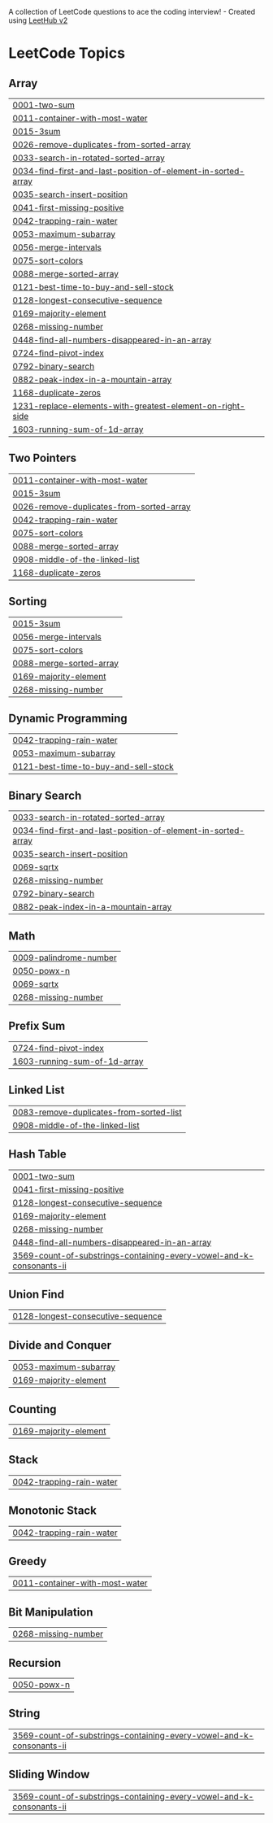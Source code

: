 A collection of LeetCode questions to ace the coding interview! - Created using [LeetHub v2](https://github.com/arunbhardwaj/LeetHub-2.0)
<!---LeetCode Topics Start-->
# LeetCode Topics
## Array
|  |
| ------- |
| [0001-two-sum](https://github.com/ShreyaGupta-1309/LeetcodeProblems/tree/master/0001-two-sum) |
| [0011-container-with-most-water](https://github.com/ShreyaGupta-1309/LeetcodeProblems/tree/master/0011-container-with-most-water) |
| [0015-3sum](https://github.com/ShreyaGupta-1309/LeetcodeProblems/tree/master/0015-3sum) |
| [0026-remove-duplicates-from-sorted-array](https://github.com/ShreyaGupta-1309/LeetcodeProblems/tree/master/0026-remove-duplicates-from-sorted-array) |
| [0033-search-in-rotated-sorted-array](https://github.com/ShreyaGupta-1309/LeetcodeProblems/tree/master/0033-search-in-rotated-sorted-array) |
| [0034-find-first-and-last-position-of-element-in-sorted-array](https://github.com/ShreyaGupta-1309/LeetcodeProblems/tree/master/0034-find-first-and-last-position-of-element-in-sorted-array) |
| [0035-search-insert-position](https://github.com/ShreyaGupta-1309/LeetcodeProblems/tree/master/0035-search-insert-position) |
| [0041-first-missing-positive](https://github.com/ShreyaGupta-1309/LeetcodeProblems/tree/master/0041-first-missing-positive) |
| [0042-trapping-rain-water](https://github.com/ShreyaGupta-1309/LeetcodeProblems/tree/master/0042-trapping-rain-water) |
| [0053-maximum-subarray](https://github.com/ShreyaGupta-1309/LeetcodeProblems/tree/master/0053-maximum-subarray) |
| [0056-merge-intervals](https://github.com/ShreyaGupta-1309/LeetcodeProblems/tree/master/0056-merge-intervals) |
| [0075-sort-colors](https://github.com/ShreyaGupta-1309/LeetcodeProblems/tree/master/0075-sort-colors) |
| [0088-merge-sorted-array](https://github.com/ShreyaGupta-1309/LeetcodeProblems/tree/master/0088-merge-sorted-array) |
| [0121-best-time-to-buy-and-sell-stock](https://github.com/ShreyaGupta-1309/LeetcodeProblems/tree/master/0121-best-time-to-buy-and-sell-stock) |
| [0128-longest-consecutive-sequence](https://github.com/ShreyaGupta-1309/LeetcodeProblems/tree/master/0128-longest-consecutive-sequence) |
| [0169-majority-element](https://github.com/ShreyaGupta-1309/LeetcodeProblems/tree/master/0169-majority-element) |
| [0268-missing-number](https://github.com/ShreyaGupta-1309/LeetcodeProblems/tree/master/0268-missing-number) |
| [0448-find-all-numbers-disappeared-in-an-array](https://github.com/ShreyaGupta-1309/LeetcodeProblems/tree/master/0448-find-all-numbers-disappeared-in-an-array) |
| [0724-find-pivot-index](https://github.com/ShreyaGupta-1309/LeetcodeProblems/tree/master/0724-find-pivot-index) |
| [0792-binary-search](https://github.com/ShreyaGupta-1309/LeetcodeProblems/tree/master/0792-binary-search) |
| [0882-peak-index-in-a-mountain-array](https://github.com/ShreyaGupta-1309/LeetcodeProblems/tree/master/0882-peak-index-in-a-mountain-array) |
| [1168-duplicate-zeros](https://github.com/ShreyaGupta-1309/LeetcodeProblems/tree/master/1168-duplicate-zeros) |
| [1231-replace-elements-with-greatest-element-on-right-side](https://github.com/ShreyaGupta-1309/LeetcodeProblems/tree/master/1231-replace-elements-with-greatest-element-on-right-side) |
| [1603-running-sum-of-1d-array](https://github.com/ShreyaGupta-1309/LeetcodeProblems/tree/master/1603-running-sum-of-1d-array) |
## Two Pointers
|  |
| ------- |
| [0011-container-with-most-water](https://github.com/ShreyaGupta-1309/LeetcodeProblems/tree/master/0011-container-with-most-water) |
| [0015-3sum](https://github.com/ShreyaGupta-1309/LeetcodeProblems/tree/master/0015-3sum) |
| [0026-remove-duplicates-from-sorted-array](https://github.com/ShreyaGupta-1309/LeetcodeProblems/tree/master/0026-remove-duplicates-from-sorted-array) |
| [0042-trapping-rain-water](https://github.com/ShreyaGupta-1309/LeetcodeProblems/tree/master/0042-trapping-rain-water) |
| [0075-sort-colors](https://github.com/ShreyaGupta-1309/LeetcodeProblems/tree/master/0075-sort-colors) |
| [0088-merge-sorted-array](https://github.com/ShreyaGupta-1309/LeetcodeProblems/tree/master/0088-merge-sorted-array) |
| [0908-middle-of-the-linked-list](https://github.com/ShreyaGupta-1309/LeetcodeProblems/tree/master/0908-middle-of-the-linked-list) |
| [1168-duplicate-zeros](https://github.com/ShreyaGupta-1309/LeetcodeProblems/tree/master/1168-duplicate-zeros) |
## Sorting
|  |
| ------- |
| [0015-3sum](https://github.com/ShreyaGupta-1309/LeetcodeProblems/tree/master/0015-3sum) |
| [0056-merge-intervals](https://github.com/ShreyaGupta-1309/LeetcodeProblems/tree/master/0056-merge-intervals) |
| [0075-sort-colors](https://github.com/ShreyaGupta-1309/LeetcodeProblems/tree/master/0075-sort-colors) |
| [0088-merge-sorted-array](https://github.com/ShreyaGupta-1309/LeetcodeProblems/tree/master/0088-merge-sorted-array) |
| [0169-majority-element](https://github.com/ShreyaGupta-1309/LeetcodeProblems/tree/master/0169-majority-element) |
| [0268-missing-number](https://github.com/ShreyaGupta-1309/LeetcodeProblems/tree/master/0268-missing-number) |
## Dynamic Programming
|  |
| ------- |
| [0042-trapping-rain-water](https://github.com/ShreyaGupta-1309/LeetcodeProblems/tree/master/0042-trapping-rain-water) |
| [0053-maximum-subarray](https://github.com/ShreyaGupta-1309/LeetcodeProblems/tree/master/0053-maximum-subarray) |
| [0121-best-time-to-buy-and-sell-stock](https://github.com/ShreyaGupta-1309/LeetcodeProblems/tree/master/0121-best-time-to-buy-and-sell-stock) |
## Binary Search
|  |
| ------- |
| [0033-search-in-rotated-sorted-array](https://github.com/ShreyaGupta-1309/LeetcodeProblems/tree/master/0033-search-in-rotated-sorted-array) |
| [0034-find-first-and-last-position-of-element-in-sorted-array](https://github.com/ShreyaGupta-1309/LeetcodeProblems/tree/master/0034-find-first-and-last-position-of-element-in-sorted-array) |
| [0035-search-insert-position](https://github.com/ShreyaGupta-1309/LeetcodeProblems/tree/master/0035-search-insert-position) |
| [0069-sqrtx](https://github.com/ShreyaGupta-1309/LeetcodeProblems/tree/master/0069-sqrtx) |
| [0268-missing-number](https://github.com/ShreyaGupta-1309/LeetcodeProblems/tree/master/0268-missing-number) |
| [0792-binary-search](https://github.com/ShreyaGupta-1309/LeetcodeProblems/tree/master/0792-binary-search) |
| [0882-peak-index-in-a-mountain-array](https://github.com/ShreyaGupta-1309/LeetcodeProblems/tree/master/0882-peak-index-in-a-mountain-array) |
## Math
|  |
| ------- |
| [0009-palindrome-number](https://github.com/ShreyaGupta-1309/LeetcodeProblems/tree/master/0009-palindrome-number) |
| [0050-powx-n](https://github.com/ShreyaGupta-1309/LeetcodeProblems/tree/master/0050-powx-n) |
| [0069-sqrtx](https://github.com/ShreyaGupta-1309/LeetcodeProblems/tree/master/0069-sqrtx) |
| [0268-missing-number](https://github.com/ShreyaGupta-1309/LeetcodeProblems/tree/master/0268-missing-number) |
## Prefix Sum
|  |
| ------- |
| [0724-find-pivot-index](https://github.com/ShreyaGupta-1309/LeetcodeProblems/tree/master/0724-find-pivot-index) |
| [1603-running-sum-of-1d-array](https://github.com/ShreyaGupta-1309/LeetcodeProblems/tree/master/1603-running-sum-of-1d-array) |
## Linked List
|  |
| ------- |
| [0083-remove-duplicates-from-sorted-list](https://github.com/ShreyaGupta-1309/LeetcodeProblems/tree/master/0083-remove-duplicates-from-sorted-list) |
| [0908-middle-of-the-linked-list](https://github.com/ShreyaGupta-1309/LeetcodeProblems/tree/master/0908-middle-of-the-linked-list) |
## Hash Table
|  |
| ------- |
| [0001-two-sum](https://github.com/ShreyaGupta-1309/LeetcodeProblems/tree/master/0001-two-sum) |
| [0041-first-missing-positive](https://github.com/ShreyaGupta-1309/LeetcodeProblems/tree/master/0041-first-missing-positive) |
| [0128-longest-consecutive-sequence](https://github.com/ShreyaGupta-1309/LeetcodeProblems/tree/master/0128-longest-consecutive-sequence) |
| [0169-majority-element](https://github.com/ShreyaGupta-1309/LeetcodeProblems/tree/master/0169-majority-element) |
| [0268-missing-number](https://github.com/ShreyaGupta-1309/LeetcodeProblems/tree/master/0268-missing-number) |
| [0448-find-all-numbers-disappeared-in-an-array](https://github.com/ShreyaGupta-1309/LeetcodeProblems/tree/master/0448-find-all-numbers-disappeared-in-an-array) |
| [3569-count-of-substrings-containing-every-vowel-and-k-consonants-ii](https://github.com/ShreyaGupta-1309/LeetcodeProblems/tree/master/3569-count-of-substrings-containing-every-vowel-and-k-consonants-ii) |
## Union Find
|  |
| ------- |
| [0128-longest-consecutive-sequence](https://github.com/ShreyaGupta-1309/LeetcodeProblems/tree/master/0128-longest-consecutive-sequence) |
## Divide and Conquer
|  |
| ------- |
| [0053-maximum-subarray](https://github.com/ShreyaGupta-1309/LeetcodeProblems/tree/master/0053-maximum-subarray) |
| [0169-majority-element](https://github.com/ShreyaGupta-1309/LeetcodeProblems/tree/master/0169-majority-element) |
## Counting
|  |
| ------- |
| [0169-majority-element](https://github.com/ShreyaGupta-1309/LeetcodeProblems/tree/master/0169-majority-element) |
## Stack
|  |
| ------- |
| [0042-trapping-rain-water](https://github.com/ShreyaGupta-1309/LeetcodeProblems/tree/master/0042-trapping-rain-water) |
## Monotonic Stack
|  |
| ------- |
| [0042-trapping-rain-water](https://github.com/ShreyaGupta-1309/LeetcodeProblems/tree/master/0042-trapping-rain-water) |
## Greedy
|  |
| ------- |
| [0011-container-with-most-water](https://github.com/ShreyaGupta-1309/LeetcodeProblems/tree/master/0011-container-with-most-water) |
## Bit Manipulation
|  |
| ------- |
| [0268-missing-number](https://github.com/ShreyaGupta-1309/LeetcodeProblems/tree/master/0268-missing-number) |
## Recursion
|  |
| ------- |
| [0050-powx-n](https://github.com/ShreyaGupta-1309/LeetcodeProblems/tree/master/0050-powx-n) |
## String
|  |
| ------- |
| [3569-count-of-substrings-containing-every-vowel-and-k-consonants-ii](https://github.com/ShreyaGupta-1309/LeetcodeProblems/tree/master/3569-count-of-substrings-containing-every-vowel-and-k-consonants-ii) |
## Sliding Window
|  |
| ------- |
| [3569-count-of-substrings-containing-every-vowel-and-k-consonants-ii](https://github.com/ShreyaGupta-1309/LeetcodeProblems/tree/master/3569-count-of-substrings-containing-every-vowel-and-k-consonants-ii) |
<!---LeetCode Topics End-->
